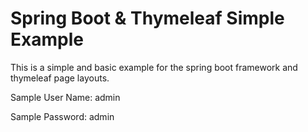 # Spring Boot & Thymeleaf Simple Example

This is a simple and basic example for the spring boot framework and thymeleaf page layouts.

Sample User Name: admin

Sample Password: admin
